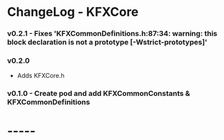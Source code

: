 
# ChangeLog - KFXCore

### v0.2.1 - Fixes 'KFXCommonDefinitions.h:87:34: warning: this block declaration is not a prototype [-Wstrict-prototypes]'

### v0.2.0
- Adds KFXCore.h

### v0.1.0 - Create pod and add KFXCommonConstants & KFXCommonDefinitions

# -----
